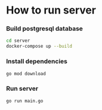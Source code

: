 # How to run server

### Build postgresql database

```sh
cd server
docker-compose up --build
```

### Install dependencies

```sh
go mod download
```

### Run server

```sh
go run main.go
```
